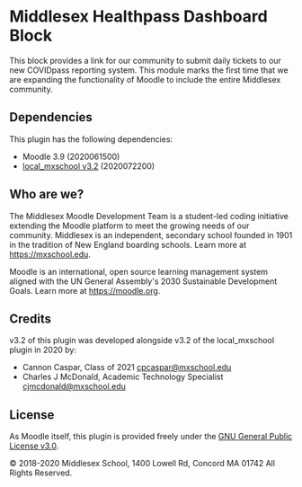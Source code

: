 # Middlesex Healthpass Dashboard Block
This block provides a link for our community to submit daily tickets to our new COVIDpass reporting system. This module marks the first time that we are expanding the functionality of Moodle to include the entire Middlesex community.

## Dependencies
This plugin has the following dependencies:
- Moodle 3.9 (2020061500)
- [local_mxschool v3.2](/local/mxschool/README.md) (2020072200)

## Who are we?
The Middlesex Moodle Development Team is a student-led coding initiative extending the Moodle platform to meet the growing needs of our community. Middlesex is an independent, secondary school founded in 1901 in the tradition of New England boarding schools. Learn more at <https://mxschool.edu>.

Moodle is an international, open source learning management system aligned with the UN General Assembly's 2030 Sustainable Development Goals. Learn more at <https://moodle.org>.

## Credits
v3.2 of this plugin was developed alongside v3.2 of the local_mxschool plugin in 2020 by:
- Cannon Caspar, Class of 2021 <cpcaspar@mxschool.edu>
- Charles J McDonald, Academic Technology Specialist <cjmcdonald@mxschool.edu>

## License
As Moodle itself, this plugin is provided freely under the [GNU General Public License v3.0](/COPYING.txt).

© 2018-2020 Middlesex School, 1400 Lowell Rd, Concord MA 01742 All Rights Reserved.
